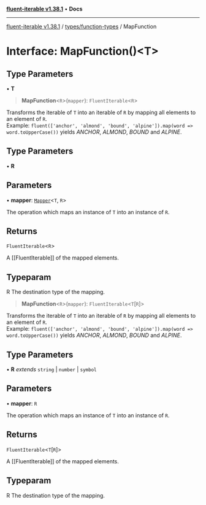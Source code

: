 [**fluent-iterable v1.38.1**](../../../README.md) • **Docs**

***

[fluent-iterable v1.38.1](../../../README.md) / [types/function-types](../README.md) / MapFunction

# Interface: MapFunction()\<T\>

## Type Parameters

• **T**

> **MapFunction**\<`R`\>(`mapper`): `FluentIterable`\<`R`\>

Transforms the iterable of `T` into an iterable of `R` by mapping all elements to an element of `R`.<br>
  Example: `fluent(['anchor', 'almond', 'bound', 'alpine']).map(word => word.toUpperCase())` yields *ANCHOR*, *ALMOND*, *BOUND* and *ALPINE*.

## Type Parameters

• **R**

## Parameters

• **mapper**: [`Mapper`](../../../index/interfaces/Mapper.md)\<`T`, `R`\>

The operation which maps an instance of `T` into an instance of `R`.

## Returns

`FluentIterable`\<`R`\>

A [[FluentIterable]] of the mapped elements.

## Typeparam

R The destination type of the mapping.

> **MapFunction**\<`R`\>(`mapper`): `FluentIterable`\<`T`\[`R`\]\>

Transforms the iterable of `T` into an iterable of `R` by mapping all elements to an element of `R`.<br>
  Example: `fluent(['anchor', 'almond', 'bound', 'alpine']).map(word => word.toUpperCase())` yields *ANCHOR*, *ALMOND*, *BOUND* and *ALPINE*.

## Type Parameters

• **R** *extends* `string` \| `number` \| `symbol`

## Parameters

• **mapper**: `R`

The operation which maps an instance of `T` into an instance of `R`.

## Returns

`FluentIterable`\<`T`\[`R`\]\>

A [[FluentIterable]] of the mapped elements.

## Typeparam

R The destination type of the mapping.
